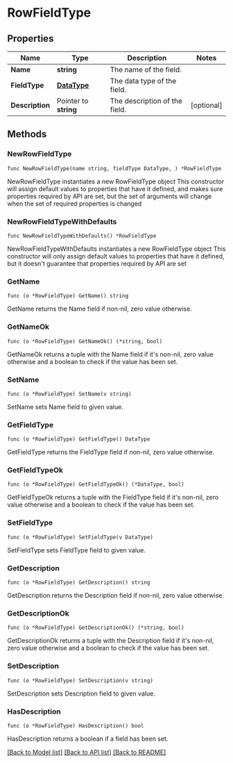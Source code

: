 # RowFieldType

## Properties

Name | Type | Description | Notes
------------ | ------------- | ------------- | -------------
**Name** | **string** | The name of the field. | 
**FieldType** | [**DataType**](DataType.md) | The data type of the field. | 
**Description** | Pointer to **string** | The description of the field. | [optional] 

## Methods

### NewRowFieldType

`func NewRowFieldType(name string, fieldType DataType, ) *RowFieldType`

NewRowFieldType instantiates a new RowFieldType object
This constructor will assign default values to properties that have it defined,
and makes sure properties required by API are set, but the set of arguments
will change when the set of required properties is changed

### NewRowFieldTypeWithDefaults

`func NewRowFieldTypeWithDefaults() *RowFieldType`

NewRowFieldTypeWithDefaults instantiates a new RowFieldType object
This constructor will only assign default values to properties that have it defined,
but it doesn't guarantee that properties required by API are set

### GetName

`func (o *RowFieldType) GetName() string`

GetName returns the Name field if non-nil, zero value otherwise.

### GetNameOk

`func (o *RowFieldType) GetNameOk() (*string, bool)`

GetNameOk returns a tuple with the Name field if it's non-nil, zero value otherwise
and a boolean to check if the value has been set.

### SetName

`func (o *RowFieldType) SetName(v string)`

SetName sets Name field to given value.


### GetFieldType

`func (o *RowFieldType) GetFieldType() DataType`

GetFieldType returns the FieldType field if non-nil, zero value otherwise.

### GetFieldTypeOk

`func (o *RowFieldType) GetFieldTypeOk() (*DataType, bool)`

GetFieldTypeOk returns a tuple with the FieldType field if it's non-nil, zero value otherwise
and a boolean to check if the value has been set.

### SetFieldType

`func (o *RowFieldType) SetFieldType(v DataType)`

SetFieldType sets FieldType field to given value.


### GetDescription

`func (o *RowFieldType) GetDescription() string`

GetDescription returns the Description field if non-nil, zero value otherwise.

### GetDescriptionOk

`func (o *RowFieldType) GetDescriptionOk() (*string, bool)`

GetDescriptionOk returns a tuple with the Description field if it's non-nil, zero value otherwise
and a boolean to check if the value has been set.

### SetDescription

`func (o *RowFieldType) SetDescription(v string)`

SetDescription sets Description field to given value.

### HasDescription

`func (o *RowFieldType) HasDescription() bool`

HasDescription returns a boolean if a field has been set.


[[Back to Model list]](../README.md#documentation-for-models) [[Back to API list]](../README.md#documentation-for-api-endpoints) [[Back to README]](../README.md)


